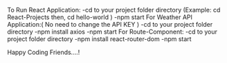To Run React Application:
     -cd to your project folder directory
     (Example: cd React-Projects then, cd hello-world )
     -npm start
For Weather API Application:( No need to change the API KEY )
     -cd to your project folder directory
     -npm install axios
     -npm start
For Route-Component:
     -cd to your project folder directory
     -npm install react-router-dom
     -npm start

Happy Coding Friends....!

      
